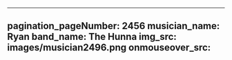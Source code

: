 ------
pagination_pageNumber: 2456
musician_name: Ryan
band_name: The Hunna
img_src: images/musician2496.png
onmouseover_src: 
------
